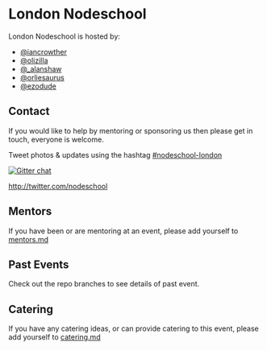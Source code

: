 # London Nodeschool
London Nodeschool is hosted by:
- [@iancrowther](http://twitter.com/iancrowther)
- [@olizilla](http://twitter.com/olizilla)
- [@_alanshaw](http://twitter.com/_alanshaw)
- [@orliesaurus](http://twitter.com/orliesaurus)
- [@ezodude](http://twitter.com/ezodude)

## Contact
If you would like to help by mentoring or sponsoring us then please get in touch, everyone is welcome.

Tweet photos & updates using the hashtag [#nodeschool-london](https://twitter.com/search?q=nodeschool-london)

[![Gitter chat](https://badges.gitter.im/nodeschool/london.png)](https://gitter.im/nodeschool/london)

http://twitter.com/nodeschool

## Mentors
If you have been or are mentoring at an event, please add yourself to [mentors.md](https://github.com/nodeschool/london/blob/master/mentors.md)

## Past Events
Check out the repo branches to see details of past event.

## Catering
If you have any catering ideas, or can provide catering to this event, please add yourself to [catering.md](https://github.com/nodeschool/london/blob/master/catering.md)
